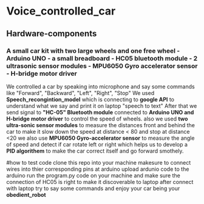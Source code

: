 ﻿# Voice_controlled_car

## Hardware-components
### A small car kit with two large wheels and one free wheel - Arduino UNO - a small breadboard - HC05 bluetooth module - 2 ultrasonic sensor modules - MPU6050 Gyro accelerator sensor - H-bridge motor driver 

We controlled a car by speaking into microphone and say some commands like "Forward", "Backward", "Left", "Right", "Stop"
We used **Speech_recongintion_model** which is connecting to **google API** to understand what we say and print it on laptop "speech to text"
After that we send signal to **"HC-05" Bluetooth module** connected to **Arduino UNO and H-bridge motor driver** to control the speed of wheels.
also we used **two ultra-sonic sensor modules** to measure the distances front and behind the car to make it slow down the speed at distance < 80 and stop at distance <20
we also use **MPU6050 Gyro-accelerator sensor** to measure the angle of speed and detect if car rotate left or right which helps us to develop a **PID algorithem** to make the car correct itself and go forward smothely.

#how to test code
clone this repo into your machine
makesure to connect wires into thier corresponding pins at arduino
upload ardunio code to the arduino
run the program.py code on your machine and make sure the connection of HC05 is right to make it discoverable to laptop
after connect with laptop try to say some commands and enjoy your car being your  **obedient_robot**
